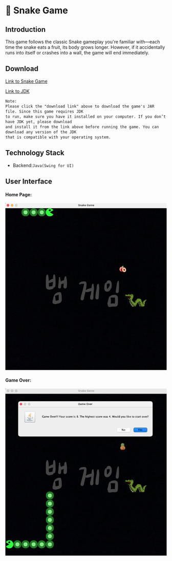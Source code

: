 :snake: Snake Game
===

Introduction
---
This game follows the classic Snake gameplay you're familiar with—each time the snake eats a fruit, 
its body grows longer. However, if it accidentally runs into itself or crashes into a wall, 
the game will end immediately.

Download
---
[Link to Snake Game](https://drive.google.com/drive/folders/13U5MFBYBYRKDpuSPCnkBTPcvFVTklfVG?usp=sharing)

[Link to JDK](https://www.oracle.com/java/technologies/downloads/)

    Note:
    Please click the "download link" above to download the game's JAR file. Since this game requires JDK 
    to run, make sure you have it installed on your computer. If you don’t have JDK yet, please download 
    and install it from the link above before running the game. You can download any version of the JDK 
    that is compatible with your operating system.
    
Technology Stack
---

* Backend:`Java(Swing for UI)`

User Interface
---

    
#### Home Page:
![](assets/main_screen.png)

#### Game Over:
![](assets/game_over.png)


